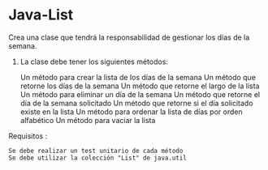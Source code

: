 # Java-List

Crea una clase que tendrá la responsabilidad de gestionar los días de la semana.

1. La clase debe tener los siguientes métodos:

    Un método para crear la lista de los días de la semana
    Un método que retorne los días de la semana
    Un método que retorne el largo de la lista
    Un método para eliminar un día de la semana
    Un método que retorne el día de la semana solicitado
    Un método que retorne si el día solicitado existe en la lista
    Un método para ordenar la lista de días por orden alfabético
    Un método para vaciar la lista

Requisitos :

    Se debe realizar un test unitario de cada método
    Se debe utilizar la colección "List" de java.util
